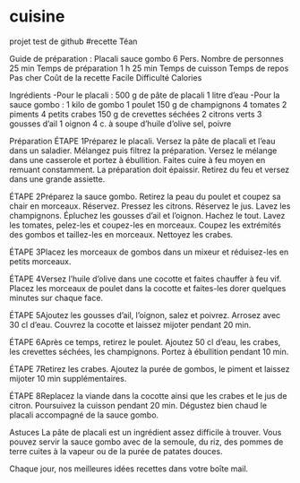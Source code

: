 # cuisine
projet test de github 
#recette Téan

Guide de préparation : Placali sauce gombo
6 Pers.
Nombre de personnes
25 min
Temps de préparation
1 h 25 min
Temps de cuisson
Temps de repos
Pas cher
Coût de la recette
Facile
Difficulté
Calories


Ingrédients
-Pour le placali :
500 g de pâte de placali
1 litre d’eau
-Pour la sauce gombo :
1 kilo de gombo
1 poulet
150 g de champignons
4 tomates
2 piments
4 petits crabes
150 g de crevettes séchées
2 citrons verts
3 gousses d’ail
1 oignon
4 c. à soupe d’huile d’olive
sel, poivre

Préparation
ÉTAPE 1Préparez le placali. Versez la pâte de placali et l’eau dans un saladier. Mélangez puis filtrez la préparation. Versez le mélange dans une casserole et portez à ébullition. Faites cuire à feu moyen en remuant constamment. La préparation doit épaissir. Retirez du feu et versez dans une grande assiette.

ÉTAPE 2Préparez la sauce gombo. Retirez la peau du poulet et coupez sa chair en morceaux. Réservez. Pressez les citrons. Réservez le jus. Lavez les champignons. Épluchez les gousses d’ail et l’oignon. Hachez le tout. Lavez les tomates, pelez-les et coupez-les en morceaux. Coupez les extrémités des gombos et taillez-les en morceaux. Nettoyez les crabes.

ÉTAPE 3Placez les morceaux de gombos dans un mixeur et réduisez-les en petits morceaux.

ÉTAPE 4Versez l’huile d’olive dans une cocotte et faites chauffer à feu vif. Placez les morceaux de poulet dans la cocotte et faites-les dorer quelques minutes sur chaque face.

ÉTAPE 5Ajoutez les gousses d’ail, l’oignon, salez et poivrez. Arrosez avec 30 cl d’eau. Couvrez la cocotte et laissez mijoter pendant 20 min.

ÉTAPE 6Après ce temps, retirez le poulet. Ajoutez 50 cl d’eau, les crabes, les crevettes séchées, les champignons. Portez à ébullition pendant 10 min.

ÉTAPE 7Retirez les crabes. Ajoutez la purée de gombos, le piment et laissez mijoter 10 min supplémentaires.

ÉTAPE 8Replacez la viande dans la cocotte ainsi que les crabes et le jus de citron. Poursuivez la cuisson pendant 20 min. Dégustez bien chaud le placali accompagné de la sauce gombo.


Astuces
La pâte de placali est un ingrédient assez difficile à trouver. Vous pouvez servir la sauce gombo avec de la semoule, du riz, des pommes de terre cuites à la vapeur ou de la purée de patates douces.

Chaque jour,
nos meilleures idées recettes
dans votre boîte mail.
